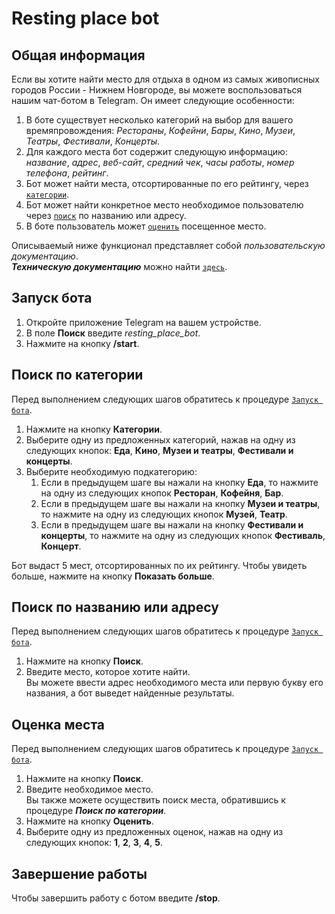 # Resting place bot
## Общая информация
Если вы хотите найти место для отдыха в одном из самых живописных городов России - Нижнем Новгороде, вы можете воспользоваться нашим чат-ботом в Telegram. Он имеет следующие особенности:  
1. В боте существует несколько категорий на выбор для вашего времяпровождения: _Рестораны_, _Кофейни_, _Бары_, _Кино_, _Музеи_, _Театры_, _Фестивали_, _Концерты_.
2. Для каждого места бот содержит следующую информацию: _название_, _адрес_, _веб-сайт_, _средний чек_, _часы работы_, _номер телефона_, _рейтинг_.
3. Бот может найти места, отсортированные по его рейтингу, через [`категории`](#categorysearch).
4. Бот может найти конкретное место необходимое пользователю через [`поиск`](#search) по названию или адресу.
5. В боте пользователь может [`оценить`](#rate) посещенное место.

Описываемый ниже функционал представляет собой _пользовательскую документацию_.<br> ***Техническую документацию*** можно найти [`здесь`](doc/technical_readme.md).
## <a id="launch" />Запуск бота
1. Откройте приложение Telegram на вашем устройстве.
2. В поле **Поиск** введите _resting_place_bot_.
3. Нажмите на кнопку **/start**.

## <a id="categorysearch" /> Поиск по категории 
Перед выполнением следующих шагов обратитесь к процедуре [`Запуск бота`](#launch).
1. Нажмите на кнопку **Категории**. 
2. Выберите одну из предложенных категорий, нажав на одну из следующих кнопок: **Еда**, **Кино**, **Музеи и театры**, **Фестивали и концерты**. 
3. Выберите необходимую подкатегорию:
    1. Если в предыдущем шаге вы нажали на кнопку **Еда**, то нажмите на одну из следующих кнопок **Ресторан**, **Кофейня**, **Бар**.
    2. Если в предыдущем шаге вы нажали на кнопку **Музеи и театры**, то нажмите на одну из следующих кнопок **Музей**, **Театр**. 
    3. Если в предыдущем шаге вы нажали на кнопку **Фестивали и концерты**, то нажмите на одну из следующих кнопок **Фестиваль**, **Концерт**.
    
Бот выдаст 5 мест, отсортированных по их рейтингу. Чтобы увидеть больше, нажмите на кнопку **Показать больше**.

## <a id="search" /> Поиск по названию или адресу 
Перед выполнением следующих шагов обратитесь к процедуре [`Запуск бота`](#launch).
1. Нажмите на кнопку **Поиск**.
2. Введите место, которое хотите найти. <br>
   Вы можете ввести адрес необходимого места или первую букву его названия, а бот выведет найденные результаты. 
   
## <a id="rate" /> Оценка места 
Перед выполнением следующих шагов обратитесь к процедуре [`Запуск бота`](#launch).
1. Нажмите на кнопку **Поиск**. 
2. Введите необходимое место. <br> 
   Вы также можете осуществить поиск места, обратившись к процедуре ***Поиск по категории***. 
3. Нажмите на кнопку **Оценить**.
4. Выберите одну из предложенных оценок, нажав на одну из следующих кнопок: **1**, **2**, **3**, **4**, **5**.

## Завершение работы 
Чтобы завершить работу с ботом введите **/stop**. 